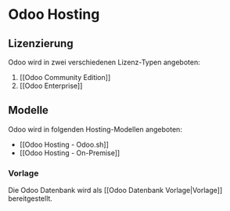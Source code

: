 # Odoo Hosting
## Lizenzierung

Odoo wird in zwei verschiedenen Lizenz-Typen angeboten:
1. [[Odoo Community Edition]]
2. [[Odoo Enterprise]]

## Modelle

Odoo wird in folgenden Hosting-Modellen angeboten:

* [[Odoo Hosting - Odoo.sh]]
* [[Odoo Hosting - On-Premise]]

### Vorlage

Die Odoo Datenbank wird als [[Odoo Datenbank Vorlage|Vorlage]] bereitgestellt.
